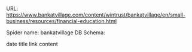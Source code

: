 URL: https://www.bankatvillage.com/content/wintrust/bankatvillage/en/small-business/resources/financial-education.html

Spider name: bankatvillage
DB Schema:

date
title
link
content
